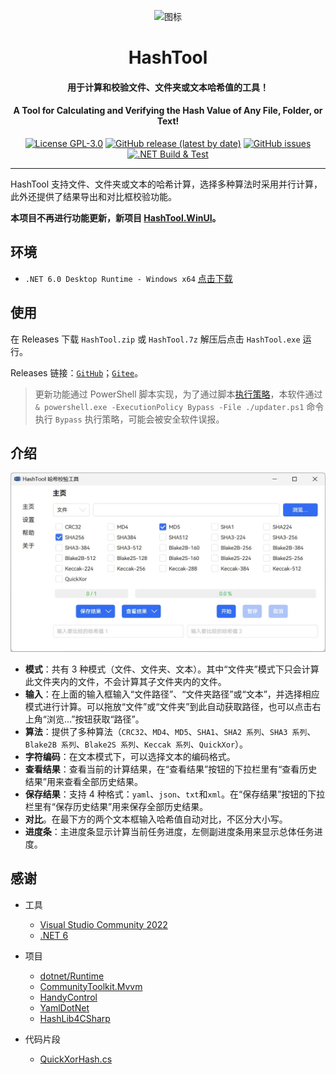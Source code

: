 <p align="center">
  <img src="HashTool/Resource/HashTool.ico" width = "128" height = "128" alt="图标"/>
</p>

<div align="center">

# HashTool

#### 用于计算和校验文件、文件夹或文本哈希值的工具！

#### A Tool for Calculating and Verifying the Hash Value of Any File, Folder, or Text!

[![License GPL-3.0](https://img.shields.io/github/license/KiyanYang/HashTool)](https://github.com/KiyanYang/HashTool/blob/main/LICENSE)
[![GitHub release (latest by date)](https://img.shields.io/github/v/release/KiyanYang/HashTool)](https://github.com/KiyanYang/HashTool/releases)
[![GitHub issues](https://img.shields.io/github/issues/KiyanYang/HashTool)](https://github.com/KiyanYang/HashTool/issues)
[![.NET Build & Test](https://github.com/KiyanYang/HashTool/actions/workflows/dotnet.yml/badge.svg)](https://github.com/KiyanYang/HashTool/actions/workflows/dotnet.yml)

</div>

---

HashTool 支持文件、文件夹或文本的哈希计算，选择多种算法时采用并行计算，此外还提供了结果导出和对比框校验功能。

**本项目不再进行功能更新，新项目 [HashTool.WinUI](https://github.com/KiyanYang/DotVast.HashTool.WinUI)。**

## 环境

- `.NET 6.0 Desktop Runtime - Windows x64` [点击下载](https://dotnet.microsoft.com/download/dotnet/thank-you/runtime-desktop-6.0.9-windows-x64-installer)

## 使用

在 Releases 下载 `HashTool.zip` 或 `HashTool.7z` 解压后点击 `HashTool.exe` 运行。

Releases 链接：[`GitHub`](https://github.com/KiyanYang/HashTool/releases)；[`Gitee`](https://gitee.com/KiyanYang/HashTool/releases)。

> 更新功能通过 PowerShell 脚本实现，为了通过脚本[执行策略](https://docs.microsoft.com/zh-cn/powershell/module/microsoft.powershell.core/about/about_execution_policies?view=powershell-7.2)，本软件通过 `& powershell.exe -ExecutionPolicy Bypass -File ./updater.ps1` 命令执行 `Bypass` 执行策略，可能会被安全软件误报。

## 介绍

![主页](./img/MainWindow.webp)

- **模式**：共有 3 种模式（文件、文件夹、文本）。其中“文件夹”模式下只会计算此文件夹内的文件，不会计算其子文件夹内的文件。
- **输入**：在上面的输入框输入“文件路径”、“文件夹路径”或“文本”，并选择相应模式进行计算。可以拖放“文件”或“文件夹”到此自动获取路径，也可以点击右上角“浏览…”按钮获取“路径”。
- **算法**：提供了多种算法（`CRC32`、`MD4`、`MD5`、`SHA1`、`SHA2 系列`、`SHA3 系列`、`Blake2B 系列`、`Blake2S 系列`、`Keccak 系列`、`QuickXor`）。
- **字符编码**：在文本模式下，可以选择文本的编码格式。
- **查看结果**：查看当前的计算结果，在“查看结果”按钮的下拉栏里有“查看历史结果”用来查看全部历史结果。
- **保存结果**：支持 4 种格式：`yaml`、`json`、`txt`和`xml`。在“保存结果”按钮的下拉栏里有“保存历史结果”用来保存全部历史结果。
- **对比**。在最下方的两个文本框输入哈希值自动对比，不区分大小写。
- **进度条**：主进度条显示计算当前任务进度，左侧副进度条用来显示总体任务进度。

## 感谢

- 工具

  - [Visual Studio Community 2022](https://visualstudio.microsoft.com/zh-hans/vs/community/)
  - [.NET 6](https://docs.microsoft.com/zh-cn/dotnet/api/?view=net-6.0)

- 项目

  - [dotnet/Runtime](https://github.com/dotnet/runtime)
  - [CommunityToolkit.Mvvm](https://github.com/CommunityToolkit/dotnet)
  - [HandyControl](https://github.com/HandyOrg/HandyControl)
  - [YamlDotNet](https://github.com/aaubry/YamlDotNet)
  - [HashLib4CSharp](https://github.com/Xor-el/HashLib4CSharp)

- 代码片段

  - [QuickXorHash.cs](https://gist.github.com/rgregg/c07a91964300315c6c3e77f7b5b861e4)
